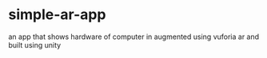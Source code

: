 # simple-ar-app
an app that shows hardware of computer in augmented using vuforia ar and built using unity
